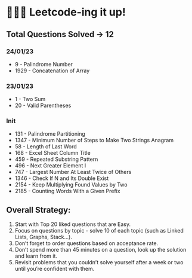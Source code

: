 # 👨🏻‍💻 Leetcode-ing it up!

## Total Questions Solved → 12

### 24/01/23

- 9 - Palindrome Number
- 1929 - Concatenation of Array

### 23/01/23

- 1 - Two Sum
- 20 - Valid Parentheses

### Init

- 131 - Palindrome Partitioning
- 1347 - Minimum Number of Steps to Make Two Strings Anagram
- 58 - Length of Last Word
- 168 - Excel Sheet Column Title
- 459 - Repeated Substring Pattern
- 496 - Next Greater Element I
- 747 - Largest Number At Least Twice of Others
- 1346 - Check If N and Its Double Exist
- 2154 - Keep Multiplying Found Values by Two
- 2185 - Counting Words With a Given Prefix

## Overall Strategy:

1. Start with Top 20 liked questions that are Easy.
2. Focus on questions by topic - solve 10 of each topic (such as Linked Lists, Graphs, Stack…).
3. Don’t forget to order questions based on acceptance rate.
4. Don’t spend more than 45 minutes on a question, look up the solution and learn from it.
5. Revisit problems that you couldn’t solve yourself after a week or two until you’re confident with them.
